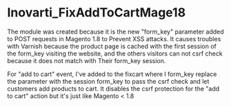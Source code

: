 Inovarti_FixAddToCartMage18
===========================

The module was created because it is the new "form_key" parameter added to POST requests in Magento 1.8 to Prevent XSS attacks. It causes troubles with Varnish because the product page is cached with the first session of the form_key visiting the website, and the others visitors can not csrf check because it does not match with Their form_key session. 

For "add to cart" event, I've added to the fixcart where I form_key replace the parameter with the session form_key to pass the csrf check and let customers add products to cart. 
It disables the csrf protection for the "add to cart" action but it's just like Magento < 1.8
